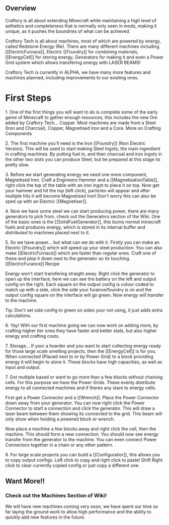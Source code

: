## Overview

Craftory is all about extending Minecraft while maintaining a high level
of asthetics and completeness that is normally only seen in mods, making
it unique, as it pushes the boundries of what can be achieved. 

Craftory Tech is all about machines, most of which are powered by
energy, called Redstone Energy (Re). There are many different machines
including [[ElectricFurnace]], Electric [[Foundry]] for combining materials,
[[EnergyCell]] for storing energy, Generators for making it and even a
Power Grid system which allows transfering energy with LASER BEAMS!

Craftory Tech is currently in ALPHA, we have many more features and
machines planned, including improvements to our existing ones.

# First Steps

1\. One of the first things you will want to do is complete some of the
early game of Minecraft to gather enough resources, this includes the
new Ore added by Craftory Tech... Copper. Most machines are made from a
Steel (Iron and Charcoal), Copper, Magnetised Iron and a Core. More on
Crafting Components

2\. The first machine you'll need is the Iron [[Foundry]] (Non Electric
Version). This will be used to start making Steel Ingots, the main
ingredient in crafting machines. By putting fuel in, and then charcoal
and iron ingots in the other two slots you can produce Steel, but be
prepared at this stage its pretty slow.

3\. Before we start generating energy we need one more component,
Magnetised Iron. Craft a Engineers Hammer and a [[MagnetisationTable]],
right click the top of the table with an iron ingot to place it on top.
Now get your hammer and hit the top (left click), particles will appear
and after multiple hits it will become Magnetised Iron! Don't worry this
can also be sped up with an Electric [[Magnetiser]].

4\. Now we have some steel we can start producing power, there are many
generators to pick from, check out the Generators section of the Wiki.
One of the basic ones is the [[SolidFuelGenerator]], this burns normal
minecraft fuels and produces energy, which is stored in its internal
buffer and distributed to machines placed next to it.

5\. So we have power... but what can we do with it. Firstly you can make
an Electric [[Foundry]] which will speed up your steel production. You can
also make [[ElectricFurnace]] which are faster than regular ones. Craft
one of these and plop it down next to the generator so its touching.
[[ElectricFurance]] Recipe

Energy won't start transfering straight away. Right click the generator
to open up the interface, here we can see the battery on the left and
output config on the right. Each square on the output config is colour
coded to match up with a side, click the side your furance/foundry is on
and the output config square on the interface will go green. Now energy
will transfer to the machine.

Tip: Don't set side config to green on sides your not using, it just
adds extra calculations.

6\. Yay! With our first machine going we can now work on adding more, by
crafting higher tier ones they have faster and better stats, but also
higher energy and crafting costs.

7\. Storage... If your a hoarder and you want to start collecting energy
ready for those large scale smelting projects, then the [[EnergyCell]] is
for you. When connected (Placed next to or by Power Grid) to a block
providing energy it will begin to store it. These blocks have high
capacities, as well as input and output.

7\. Got multiple based or want to go more than a few blocks without
chaining cells. For this purpose we have the Power Grids. These evenly
distribute energy to all connected machines and if theres any stare to
energy cells.

First get a Power Connector and a [[Wrench]]. Place the Power Connector down
away from your generator. You can now right click the Power Connector to
start a connection and click the generator. This will draw a laser beam
between them showing its connected to the grid. This beam will only show
when holding a powered block or wrench.

Now place a machine a few blocks away and right click the cell, then the
machine. This should form a new connection. You should now see energy
transfer from the generator to the machine. You can even connect Power
Connectors together in a chain or any other pattern.

8\. For large scale projects you can build a [[Configuratior]], this allows
you to copy output configs. Left click to copy and right click to paste!
Shift Right click to clear currently copied config or just copy a
different one.

## Want More!!

### Check out the Machines Section of Wiki!

We will have new machines coming very soon, we have spent our time so
far laying the ground work to allow high performance and the ability to
quickly add new features in the future.
